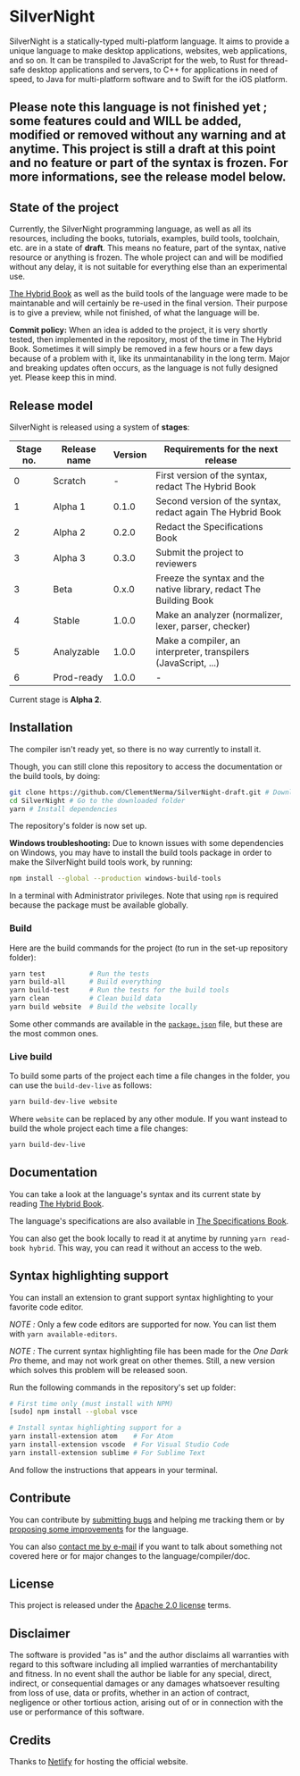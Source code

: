 # SilverNight

SilverNight is a statically-typed multi-platform language. It aims to provide a unique language to make desktop applications, websites, web applications, and so on.
It can be transpiled to JavaScript for the web, to Rust for thread-safe desktop applications and servers, to C++ for applications in need of speed, to Java for multi-platform software and to Swift for the iOS platform.

## Please note this language is not finished yet ; some features could and WILL be added, modified or removed without any warning and at anytime. This project is still a draft at this point and no feature or part of the syntax is frozen. For more informations, see the release model below.

## State of the project

Currently, the SilverNight programming language, as well as all its resources, including the books, tutorials, examples, build tools, toolchain, etc. are in a state of **draft**. This means no feature, part of the syntax, native resource or anything is frozen. The whole project can and will be modified without any delay, it is not suitable for everything else than an experimental use.

[The Hybrid Book](https://silvernight.netlify.com/docs/book/hybrid.html) as well as the build tools of the language were made to be maintanable and will certainly be re-used in the final version. Their purpose is to give a preview, while not finished, of what the language will be.

**Commit policy:** When an idea is added to the project, it is very shortly tested, then implemented in the repository, most of the time in The Hybrid Book. Sometimes it will simply be removed in a few hours or a few days because of a problem with it, like its unmaintanability in the long term. Major and breaking updates often occurs, as the language is not fully designed yet. Please keep this in mind.

## Release model

SilverNight is released using a system of **stages**:

| Stage no. | Release name | Version |                     Requirements for the next release                    |
|-----------|--------------|---------|--------------------------------------------------------------------------|
|     0     | Scratch      |    -    | First version of the syntax, redact The Hybrid Book                      |
|     1     | Alpha 1      |  0.1.0  | Second version of the syntax, redact again The Hybrid Book               |
|     2     | Alpha 2      |  0.2.0  | Redact the Specifications Book                                           |
|     3     | Alpha 3      |  0.3.0  | Submit the project to reviewers                                          |
|     3     | Beta         |  0.x.0  | Freeze the syntax and the native library, redact The Building Book       |
|     4     | Stable       |  1.0.0  | Make an analyzer (normalizer, lexer, parser, checker)                    |
|     5     | Analyzable   |  1.0.0  | Make a compiler, an interpreter, transpilers (JavaScript, ...)           |
|     6     | Prod-ready   |  1.0.0  |                                   -                                      |

Current stage is **Alpha 2**.

## Installation

The compiler isn't ready yet, so there is no way currently to install it.

Though, you can still clone this repository to access the documentation or the build tools, by doing:

```bash
git clone https://github.com/ClementNerma/SilverNight-draft.git # Download the repository
cd SilverNight # Go to the downloaded folder
yarn # Install dependencies
```

The repository's folder is now set up.

**Windows troubleshooting:** Due to known issues with some dependencies on Windows, you may have to install the build tools package in order to make the SilverNight build tools work, by running:

```bash
npm install --global --production windows-build-tools
```

In a terminal with Administrator privileges. Note that using `npm` is required because the package must be available globally.

### Build

Here are the build commands for the project (to run in the set-up repository folder):

```bash
yarn test           # Run the tests
yarn build-all      # Build everything
yarn build-test     # Run the tests for the build tools
yarn clean          # Clean build data
yarn build website  # Build the website locally
```

Some other commands are available in the [`package.json`](package.json) file, but these are the most common ones.

### Live build

To build some parts of the project each time a file changes in the folder, you can use the `build-dev-live` as follows:

```bash
yarn build-dev-live website
```

Where `website` can be replaced by any other module. If you want instead to build the whole project each time a file changes:

```bash
yarn build-dev-live
```

## Documentation

You can take a look at the language's syntax and its current state by reading [The Hybrid Book](https://silvernight.netlify.com/docs/book/hybrid.html).

The language's specifications are also available in [The Specifications Book](https://silvernight.netlify.com/docs/book/specs.html).

You can also get the book locally to read it at anytime by running `yarn read-book hybrid`. This way, you can read it without an access to the web.

## Syntax highlighting support

You can install an extension to grant support syntax highlighting to your favorite code editor.

*NOTE :* Only a few code editors are supported for now. You can list them with `yarn available-editors`.

*NOTE :* The current syntax highlighting file has been made for the _One Dark Pro_ theme, and may not work great on other themes. Still, a new version which solves this problem will be released soon.

Run the following commands in the repository's set up folder:

```bash
# First time only (must install with NPM)
[sudo] npm install --global vsce

# Install syntax highlighting support for a
yarn install-extension atom    # For Atom
yarn install-extension vscode  # For Visual Studio Code
yarn install-extension sublime # For Sublime Text
```

And follow the instructions that appears in your terminal.

## Contribute

You can contribute by [submitting bugs](https://github.com/ClementNerma/SilverNight-draft/issues) and helping me tracking them or by [proposing some improvements](https://github.com/ClementNerma/SilverNight-draft/issues) for the language.

You can also [contact me by e-mail](mailto:clement.nerma@gmail.com) if you want to talk about something not covered here or for major changes to the language/compiler/doc.

## License

This project is released under the [Apache 2.0 license](LICENSE.md) terms.

## Disclaimer

The software is provided "as is" and the author disclaims all warranties with regard to this software including all implied warranties of merchantability and fitness. In no event shall the author be liable for any special, direct, indirect, or consequential damages or any damages whatsoever resulting from loss of use, data or profits, whether in an action of contract, negligence or other tortious action, arising out of or in connection with the use or performance of this software.

## Credits

Thanks to [Netlify](https://netlify.com) for hosting the official website.